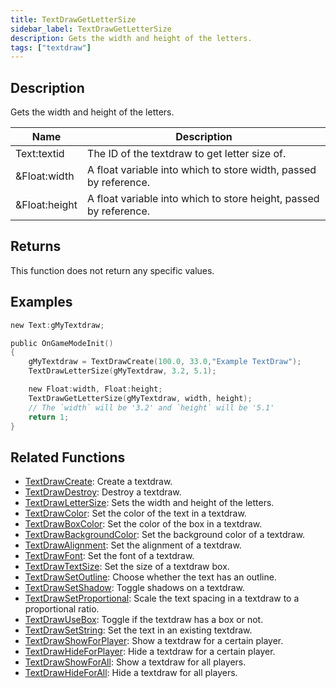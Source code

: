 ```yaml
---
title: TextDrawGetLetterSize
sidebar_label: TextDrawGetLetterSize
description: Gets the width and height of the letters.
tags: ["textdraw"]
---
```


<VersionWarn version='omp v1.1.0.2612' />

## Description

Gets the width and height of the letters.

| Name          | Description                                                       |
| ------------- | ----------------------------------------------------------------- |
| Text:textid   | The ID of the textdraw to get letter size of.                     |
| &Float:width  | A float variable into which to store width, passed by reference.  |
| &Float:height | A float variable into which to store height, passed by reference. |

## Returns

This function does not return any specific values.

## Examples

```c
new Text:gMyTextdraw;

public OnGameModeInit()
{
    gMyTextdraw = TextDrawCreate(100.0, 33.0,"Example TextDraw");
    TextDrawLetterSize(gMyTextdraw, 3.2, 5.1);

    new Float:width, Float:height;
    TextDrawGetLetterSize(gMyTextdraw, width, height);
    // The `width` will be '3.2' and `height` will be '5.1'
    return 1;
}
```

## Related Functions

- [TextDrawCreate](TextDrawCreate): Create a textdraw.
- [TextDrawDestroy](TextDrawDestroy): Destroy a textdraw.
- [TextDrawLetterSize](TextDrawLetterSize): Sets the width and height of the letters.
- [TextDrawColor](TextDrawColor): Set the color of the text in a textdraw.
- [TextDrawBoxColor](TextDrawBoxColor): Set the color of the box in a textdraw.
- [TextDrawBackgroundColor](TextDrawBackgroundColor): Set the background color of a textdraw.
- [TextDrawAlignment](TextDrawAlignment): Set the alignment of a textdraw.
- [TextDrawFont](TextDrawFont): Set the font of a textdraw.
- [TextDrawTextSize](TextDrawTextSize): Set the size of a textdraw box.
- [TextDrawSetOutline](TextDrawSetOutline): Choose whether the text has an outline.
- [TextDrawSetShadow](TextDrawSetShadow): Toggle shadows on a textdraw.
- [TextDrawSetProportional](TextDrawSetProportional): Scale the text spacing in a textdraw to a proportional ratio.
- [TextDrawUseBox](TextDrawUseBox): Toggle if the textdraw has a box or not.
- [TextDrawSetString](TextDrawSetString): Set the text in an existing textdraw.
- [TextDrawShowForPlayer](TextDrawShowForPlayer): Show a textdraw for a certain player.
- [TextDrawHideForPlayer](TextDrawHideForPlayer): Hide a textdraw for a certain player.
- [TextDrawShowForAll](TextDrawShowForAll): Show a textdraw for all players.
- [TextDrawHideForAll](TextDrawHideForAll): Hide a textdraw for all players.
